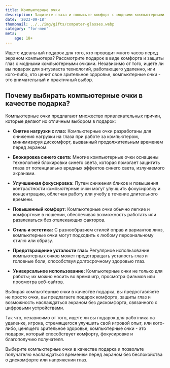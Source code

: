 ```yaml
---
title: Компьютерные очки
description: Защитите глаза и повысьте комфорт с модными компьютерными очками.
date: '2023-09-18'
thumbnail: ../../img/gifts/computer-glasses.webp
category: "for-men"
meta:
    age: 18+
---
```

Ищете идеальный подарок для того, кто проводит много часов перед экраном компьютера? Рассмотрите подарок в виде комфорта и защиты глаз с модными компьютерными очками. Независимо от того, ищете ли вы подарок для энтузиаста технологий, работающего удаленно, или кого-либо, кто ценит свое зрительное здоровье, компьютерные очки - это внимательный и практичный выбор.

## Почему выбирать компьютерные очки в качестве подарка?

Компьютерные очки предлагают множество привлекательных причин, которые делают их отличным выбором в подарок:

- **Снятие нагрузки с глаз:** Компьютерные очки разработаны для снижения нагрузки на глаза при работе за компьютером, минимизируя дискомфорт, вызванный продолжительным временем перед экраном.

- **Блокировка синего света:** Многие компьютерные очки оснащены технологией блокировки синего света, которая помогает защитить глаза от потенциально вредных эффектов синего света, излучаемого экранами.

- **Улучшенная фокусировка:** Путем снижения бликов и повышения контрастности компьютерные очки могут улучшить фокусировку и концентрацию, облегчая работу или учебу в течение длительного времени.

- **Повышенный комфорт:** Компьютерные очки обычно легкие и комфортные в ношении, обеспечивая возможность работать или развлекаться без отвлекающих факторов.

- **Стиль и эстетика:** С разнообразием стилей оправ и вариантов линз, компьютерные очки могут подходить к любому персональному стилю или образу.

- **Предотвращение усталости глаз:** Регулярное использование компьютерных очков может предотвращать усталость глаз и головные боли, способствуя долгосрочному здоровью глаз.

- **Универсальное использование:** Компьютерные очки не только для работы; их можно носить во время игр, просмотра фильмов или просмотра веб-сайтов.

Выбирая компьютерные очки в качестве подарка, вы предоставляете не просто очки, вы предлагаете подарок комфорта, защиты глаз и возможность наслаждаться экраном без дискомфорта, связанного с цифровыми устройствами.

Так что, независимо от того, ищете ли вы подарок для работника на удаленке, игрока, стремящегося улучшить свой игровой опыт, или кого-либо, ценящего зрительное здоровье, компьютерные очки - это подарок, который способствует комфорту, фокусировке и благополучию получателя.

Выберите компьютерные очки в качестве подарка и позвольте получателю наслаждаться временем перед экраном без беспокойства о дискомфорте или напряжении глаз.
